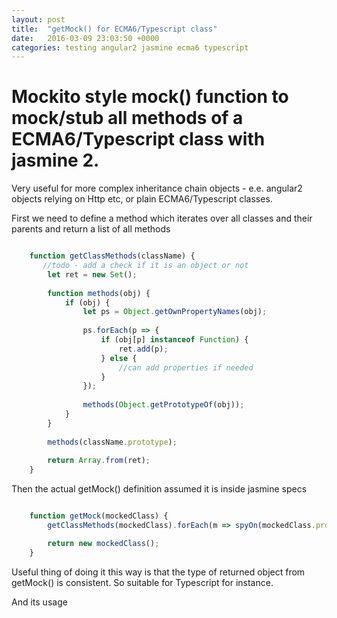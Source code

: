 ```yaml
---
layout: post
title:  "getMock() for ECMA6/Typescript class"
date:   2016-03-09 23:03:50 +0000
categories: testing angular2 jasmine ecma6 typescript
---
```



# Mockito style mock() function to mock/stub all methods of a ECMA6/Typescript class with jasmine 2.

Very useful for more complex inheritance chain objects - e.e. angular2 objects relying on Http etc, or plain ECMA6/Typescript classes.

First we need to define a method which iterates over all classes and their parents and return a list of all methods

```javascript

    function getClassMethods(className) {
       //todo - add a check if it is an object or not
        let ret = new Set();
    
        function methods(obj) {
            if (obj) {
                let ps = Object.getOwnPropertyNames(obj);
    
                ps.forEach(p => {
                    if (obj[p] instanceof Function) {
                        ret.add(p);
                    } else {
                        //can add properties if needed
                    }
                });
    
                methods(Object.getPrototypeOf(obj));
            }
        }
    
        methods(className.prototype);
    
        return Array.from(ret);
    }

```

Then the actual getMock() definition assumed it is inside jasmine specs

```javascript

    function getMock(mockedClass) {
        getClassMethods(mockedClass).forEach(m => spyOn(mockedClass.prototype, m));

        return new mockedClass();
    }


```

Useful thing of doing it this way is that the type of returned object from getMock() is consistent. So suitable for Typescript for instance.

And its usage

```javascript

```

